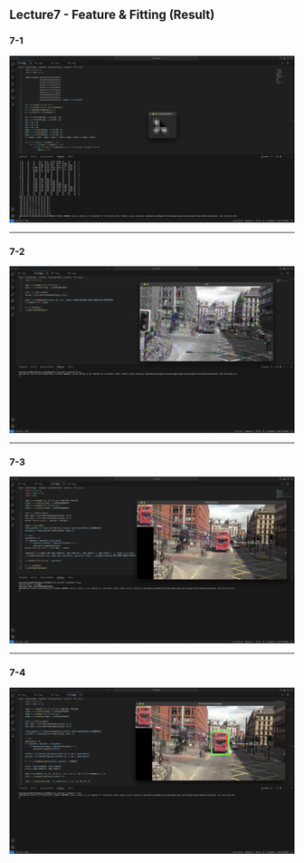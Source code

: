## Lecture7 - Feature & Fitting (Result)

### 7-1
![chap7-1](./assets/chap7-1.png)

---


### 7-2
![chap7-2](./assets/chap7-2.png)

---


### 7-3
![chap7-3](./assets/chap7-3.png)

---


### 7-4
![chap7-4](./assets/chap7-4.png)
